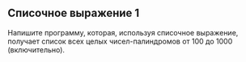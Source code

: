 ## Списочное выражение 1

Напишите программу, которая, используя списочное выражение, получает список всех целых чисел-палиндромов от 100 до 1000 (включительно).